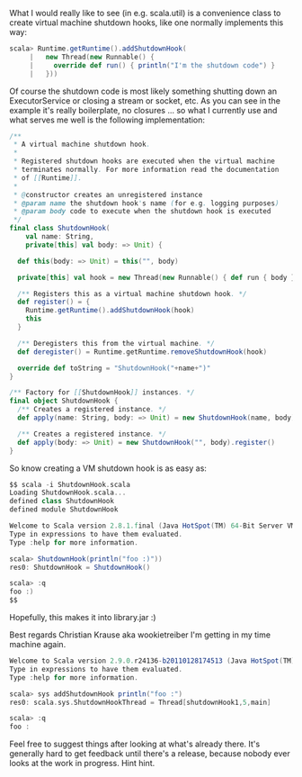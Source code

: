 What I would really like to see (in e.g. scala.util) is a convenience class to create virtual machine shutdown hooks, like one normally implements this way:

```scala
scala> Runtime.getRuntime().addShutdownHook(
     |   new Thread(new Runnable() {
     |     override def run() { println("I'm the shutdown code") }
     |   }))
```

Of course the shutdown code is most likely something shutting down an ExecutorService or closing a stream or socket, etc. As you can see in the example it's really boilerplate, no closures ... so what I currently use and what serves me well is the following implementation:

```scala
/**
 * A virtual machine shutdown hook.
 *
 * Registered shutdown hooks are executed when the virtual machine
 * terminates normally. For more information read the documentation
 * of [[Runtime]].
 *
 * @constructor creates an unregistered instance
 * @param name the shutdown hook's name (for e.g. logging purposes)
 * @param body code to execute when the shutdown hook is executed
 */
final class ShutdownHook(
    val name: String,
    private[this] val body: => Unit) {

  def this(body: => Unit) = this("", body)

  private[this] val hook = new Thread(new Runnable() { def run { body } }, name)

  /** Registers this as a virtual machine shutdown hook. */
  def register() = {
    Runtime.getRuntime().addShutdownHook(hook)
    this
  }

  /** Deregisters this from the virtual machine. */
  def deregister() = Runtime.getRuntime.removeShutdownHook(hook)

  override def toString = "ShutdownHook("+name+")"
}

/** Factory for [[ShutdownHook]] instances. */
final object ShutdownHook {
  /** Creates a registered instance. */
  def apply(name: String, body: => Unit) = new ShutdownHook(name, body).register()

  /** Creates a registered instance. */
  def apply(body: => Unit) = new ShutdownHook("", body).register()
}
```

So know creating a VM shutdown hook is as easy as:

```scala
$$ scala -i ShutdownHook.scala
Loading ShutdownHook.scala...
defined class ShutdownHook
defined module ShutdownHook

Welcome to Scala version 2.8.1.final (Java HotSpot(TM) 64-Bit Server VM, Java 1.6.0_23).
Type in expressions to have them evaluated.
Type :help for more information.

scala> ShutdownHook(println("foo :)"))
res0: ShutdownHook = ShutdownHook()

scala> :q
foo :)
$$
```

Hopefully, this makes it into library.jar :)

Best regards
Christian Krause aka wookietreiber
I'm getting in my time machine again.
```scala
Welcome to Scala version 2.9.0.r24136-b20110128174513 (Java HotSpot(TM) 64-Bit Server VM, Java 1.6.0_22).
Type in expressions to have them evaluated.
Type :help for more information.

scala> sys addShutdownHook println("foo :")
res0: scala.sys.ShutdownHookThread = Thread[shutdownHook1,5,main]

scala> :q
foo :  
```
Feel free to suggest things after looking at what's already there.  It's generally hard to get feedback until there's a release, because nobody ever looks at the work in progress.  Hint hint.
